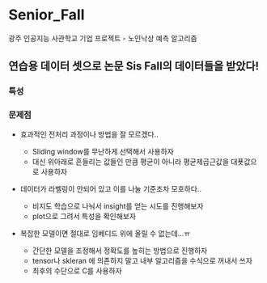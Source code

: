 # Senior_Fall
광주 인공지능 사관학교 기업 프로젝트 - 노인낙상 예측 알고리즘

## 연습용 데이터 셋으로 논문 Sis Fall의 데이터들을 받았다!
### 특성

### 문제점
- 효과적인 전처리 과정이나 방법을 잘 모르겠다..
    - Sliding window를 무난하게 선택해서 사용하자
    - 대신 위아래로 흔들리는 값들인 만큼 평균이 아니라 평균제곱근값을 대푯값으로 사용하자


- 데이터가 라벨링이 안되어 있고 이를 나눌 기준조차 모호하다..
    - 비지도 학습으로 나눠서 insight를 얻는 시도를 진행해보자
    - plot으로 그려서 특성을 확인해보자

- 복잡한 모델이면 절대로 임베디드 위에 올릴 수 없는데...ㅠ
    - 간단한 모델을 조정해서 정확도를 높히는 방법으로 진행하자
    - tensor나 skleran 에 의존하지 말고 내부 알고리즘을 수식으로 꺼내서 쓰자
    - 최후의 수단으로 C를 사용하자